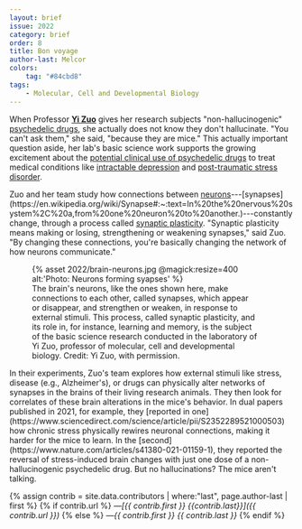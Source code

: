 ```yaml
---
layout: brief
issue: 2022
category: brief
order: 8
title: Bon voyage
author-last: Melcor
colors:
    tag: "#84cbd8"
tags:
    - Molecular, Cell and Developmental Biology
---
```

When Professor [**Yi Zuo**](https://mcd.ucsc.edu/faculty/zuo.html) gives her research subjects "non-hallucinogenic" [psychedelic drugs](https://en.wikipedia.org/wiki/Psychedelic_drug), she actually does not know they don't hallucinate. "You can't ask them," she said, "because they are mice." This actually important question aside, her lab's basic science work supports the growing excitement about the [potential clinical use of psychedelic drugs](https://www.medicalnewstoday.com/articles/psychedelic-therapy) to treat medical conditions like [intractable depression](https://www.nimh.nih.gov/about/director/messages/2019/new-hope-for-treatment-resistant-depression-guessing-right-on-ketamine) and [post-traumatic stress disorder](https://www.science.org/content/article/psychedelic-drug-may-help-treat-ptsd-questions-remain-how-best-use-and-regulate-it).

Zuo and her team study how connections between [neurons](https://en.wikipedia.org/wiki/Neuron#:~:text=A%20neuron%20or%20nerve%20cell,animals%20except%20sponges%20and%20placozoa.)---[synapses](https://en.wikipedia.org/wiki/Synapse#:~:text=In%20the%20nervous%20system%2C%20a,from%20one%20neuron%20to%20another.)---constantly change, through a process called [synaptic plasticity](https://en.wikipedia.org/wiki/Synaptic_plasticity). "Synaptic plasticity means making or losing, strengthening or weakening synapses," said Zuo. "By changing these connections, you're basically changing the network of how neurons communicate."
<figure style="width:400px">
  {% asset 2022/brain-neurons.jpg @magick:resize=400 alt:'Photo: Neurons forming syapses' %}<figcaption markdown="span">The brain's neurons, like the ones shown here, make connections to each other, called synapses, which appear or disappear, and strengthen or weaken, in response to external stimuli. This process, called synaptic plasticity, and its role in, for instance, learning and memory, is the subject of the basic science research conducted in the laboratory of Yi Zuo, professor of molecular, cell and developmental biology. Credit: Yi Zuo, with permission.</figcaption>
</figure>
In their experiments, Zuo's team explores how external stimuli like stress, disease (e.g., Alzheimer's), or drugs can physically alter networks of synapses in the brains of their living research animals. They then look for correlates of these brain alterations in the mice's behavior. In dual papers published in 2021, for example, they [reported in one](https://www.sciencedirect.com/science/article/pii/S2352289521000503) how chronic stress physically rewires neuronal connections, making it harder for the mice to learn. In the [second](https://www.nature.com/articles/s41380-021-01159-1), they reported the reversal of stress-induced brain changes with just one dose of a non-hallucinogenic psychedelic drug. But no hallucinations? The mice aren't talking.

{% assign contrib = site.data.contributors | where:"last", page.author-last | first %}
{% if contrib.url %}
*&mdash;[{{ contrib.first }} {{contrib.last}}]({{ contrib.url }})*
{% else %}
*&mdash;{{ contrib.first }} {{ contrib.last }}*
{% endif %}

